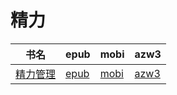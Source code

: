 # 精力

| 书名 | epub | mobi | azw3 |
| --- | --- | --- | --- |
| [精力管理](None) | [epub](None) | [mobi](None) | [azw3](None) |
